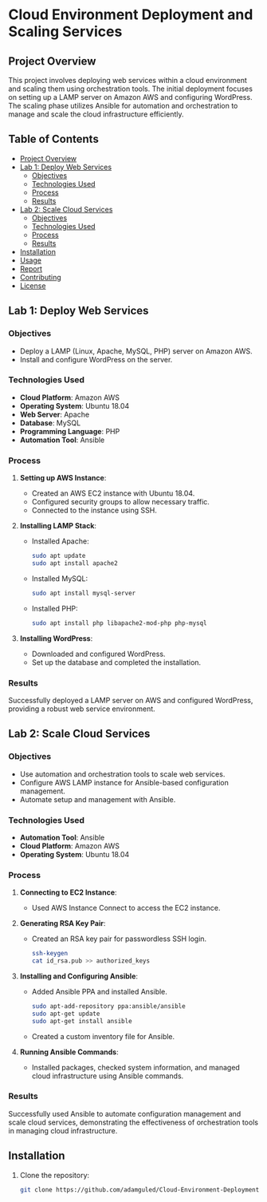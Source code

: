 # Cloud Environment Deployment and Scaling Services

## Project Overview
This project involves deploying web services within a cloud environment and scaling them using orchestration tools. The initial deployment focuses on setting up a LAMP server on Amazon AWS and configuring WordPress. The scaling phase utilizes Ansible for automation and orchestration to manage and scale the cloud infrastructure efficiently.

## Table of Contents
- [Project Overview](#project-overview)
- [Lab 1: Deploy Web Services](#lab-1-deploy-web-services)
  - [Objectives](#objectives)
  - [Technologies Used](#technologies-used)
  - [Process](#process)
  - [Results](#results)
- [Lab 2: Scale Cloud Services](#lab-2-scale-cloud-services)
  - [Objectives](#objectives-1)
  - [Technologies Used](#technologies-used-1)
  - [Process](#process-1)
  - [Results](#results-1)
- [Installation](#installation)
- [Usage](#usage)
- [Report](#report)
- [Contributing](#contributing)
- [License](#license)

## Lab 1: Deploy Web Services

### Objectives
- Deploy a LAMP (Linux, Apache, MySQL, PHP) server on Amazon AWS.
- Install and configure WordPress on the server.

### Technologies Used
- **Cloud Platform**: Amazon AWS
- **Operating System**: Ubuntu 18.04
- **Web Server**: Apache
- **Database**: MySQL
- **Programming Language**: PHP
- **Automation Tool**: Ansible

### Process
1. **Setting up AWS Instance**:
   - Created an AWS EC2 instance with Ubuntu 18.04.
   - Configured security groups to allow necessary traffic.
   - Connected to the instance using SSH.

2. **Installing LAMP Stack**:
   - Installed Apache:
     ```bash
     sudo apt update
     sudo apt install apache2
     ```
   - Installed MySQL:
     ```bash
     sudo apt install mysql-server
     ```
   - Installed PHP:
     ```bash
     sudo apt install php libapache2-mod-php php-mysql
     ```

3. **Installing WordPress**:
   - Downloaded and configured WordPress.
   - Set up the database and completed the installation.

### Results
Successfully deployed a LAMP server on AWS and configured WordPress, providing a robust web service environment.

## Lab 2: Scale Cloud Services

### Objectives
- Use automation and orchestration tools to scale web services.
- Configure AWS LAMP instance for Ansible-based configuration management.
- Automate setup and management with Ansible.

### Technologies Used
- **Automation Tool**: Ansible
- **Cloud Platform**: Amazon AWS
- **Operating System**: Ubuntu 18.04

### Process
1. **Connecting to EC2 Instance**:
   - Used AWS Instance Connect to access the EC2 instance.

2. **Generating RSA Key Pair**:
   - Created an RSA key pair for passwordless SSH login.
     ```bash
     ssh-keygen
     cat id_rsa.pub >> authorized_keys
     ```

3. **Installing and Configuring Ansible**:
   - Added Ansible PPA and installed Ansible.
     ```bash
     sudo apt-add-repository ppa:ansible/ansible
     sudo apt-get update
     sudo apt-get install ansible
     ```
   - Created a custom inventory file for Ansible.

4. **Running Ansible Commands**:
   - Installed packages, checked system information, and managed cloud infrastructure using Ansible commands.

### Results
Successfully used Ansible to automate configuration management and scale cloud services, demonstrating the effectiveness of orchestration tools in managing cloud infrastructure.

## Installation
1. Clone the repository:
   ```bash
   git clone https://github.com/adamguled/Cloud-Environment-Deployment-and-Scaling.git
